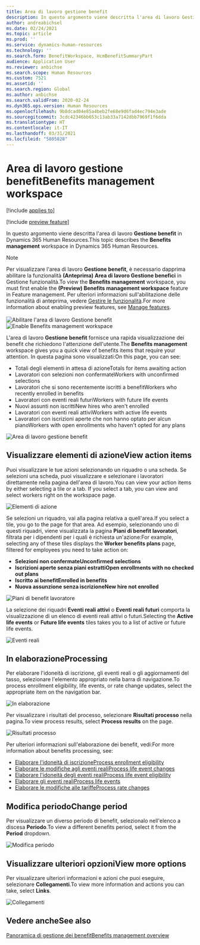 ```yaml
---
title: Area di lavoro gestione benefit
description: In questo argomento viene descritta l'area di lavoro Gestione benefit in Dynamics 365 Human Resources.
author: andreabichsel
ms.date: 02/24/2021
ms.topic: article
ms.prod: ''
ms.service: dynamics-human-resources
ms.technology: ''
ms.search.form: BenefitWorkspace, HcmBenefitSummaryPart
audience: Application User
ms.reviewer: anbichse
ms.search.scope: Human Resources
ms.custom: 7521
ms.assetid: ''
ms.search.region: Global
ms.author: anbichse
ms.search.validFrom: 2020-02-24
ms.dyn365.ops.version: Human Resources
ms.openlocfilehash: 9b8dcad04e85a4beb2fe68e9d6fad4ec794e3ade
ms.sourcegitcommit: 3cdc42346bb653c13ab33a7142dbb7969f1f6dda
ms.translationtype: HT
ms.contentlocale: it-IT
ms.lasthandoff: 03/31/2021
ms.locfileid: "5805828"
---
```

# <a name="benefits-management-workspace"></a><span data-ttu-id="889d2-103">Area di lavoro gestione benefit</span><span class="sxs-lookup"><span data-stu-id="889d2-103">Benefits management workspace</span></span>

[!include [applies to](../includes/applies-to-hr.md)]

[!include [preview feature](./includes/preview-feature.md)]

<span data-ttu-id="889d2-104">In questo argomento viene descritta l'area di lavoro **Gestione benefit** in Dynamics 365 Human Resources.</span><span class="sxs-lookup"><span data-stu-id="889d2-104">This topic describes the **Benefits management** workspace in Dynamics 365 Human Resources.</span></span>

> [!NOTE]
> <span data-ttu-id="889d2-105">Per visualizzare l'area di lavoro **Gestione benefit**, è necessario dapprima abilitare la funzionalità **(Anteprima) Area di lavoro Gestione benefici** in Gestione funzionalità.</span><span class="sxs-lookup"><span data-stu-id="889d2-105">To view the **Benefits management** workspace, you must first enable the **(Preview) Benefits management workspace** feature in Feature management.</span></span> <span data-ttu-id="889d2-106">Per ulteriori informazioni sull'abilitazione delle funzionalità di anteprima, vedere [Gestire le funzionalità](../hr-admin-manage-features.md).</span><span class="sxs-lookup"><span data-stu-id="889d2-106">For more information about enabling preview features, see [Manage features](../hr-admin-manage-features.md).</span></span><br><br><span data-ttu-id="889d2-107">![Abilitare l'area di lavoro Gestione benefit](./media/hr-benefits-management-workspace-enable.png)</span><span class="sxs-lookup"><span data-stu-id="889d2-107">![Enable Benefits management workspace](./media/hr-benefits-management-workspace-enable.png)</span></span>

<span data-ttu-id="889d2-108">L'area di lavoro **Gestione benefit** fornisce una rapida visualizzazione dei benefit che richiedono l'attenzione dell'utente.</span><span class="sxs-lookup"><span data-stu-id="889d2-108">The **Benefits management** workspace gives you a quick view of benefits items that require your attention.</span></span> <span data-ttu-id="889d2-109">In questa pagina sono visualizzati:</span><span class="sxs-lookup"><span data-stu-id="889d2-109">On this page, you can see:</span></span>

- <span data-ttu-id="889d2-110">Totali degli elementi in attesa di azione</span><span class="sxs-lookup"><span data-stu-id="889d2-110">Totals for items awaiting action</span></span>
- <span data-ttu-id="889d2-111">Lavoratori con selezioni non confermate</span><span class="sxs-lookup"><span data-stu-id="889d2-111">Workers with unconfirmed selections</span></span>
- <span data-ttu-id="889d2-112">Lavoratori che si sono recentemente iscritti a benefit</span><span class="sxs-lookup"><span data-stu-id="889d2-112">Workers who recently enrolled in benefits</span></span>
- <span data-ttu-id="889d2-113">Lavoratori con eventi reali futuri</span><span class="sxs-lookup"><span data-stu-id="889d2-113">Workers with future life events</span></span>
- <span data-ttu-id="889d2-114">Nuovi assunti non iscritti</span><span class="sxs-lookup"><span data-stu-id="889d2-114">New hires who aren't enrolled</span></span>
- <span data-ttu-id="889d2-115">Lavoratori con eventi reali attivi</span><span class="sxs-lookup"><span data-stu-id="889d2-115">Workers with active life events</span></span>
- <span data-ttu-id="889d2-116">Lavoratori con iscrizioni aperte che non hanno optato per alcun piano</span><span class="sxs-lookup"><span data-stu-id="889d2-116">Workers with open enrollments who haven't opted for any plans</span></span>

![Area di lavoro gestione benefit](./media/hr-benefits-management-workspace.png)

## <a name="view-action-items"></a><span data-ttu-id="889d2-118">Visualizzare elementi di azione</span><span class="sxs-lookup"><span data-stu-id="889d2-118">View action items</span></span>

<span data-ttu-id="889d2-119">Puoi visualizzare le tue azioni selezionando un riquadro o una scheda. Se selezioni una scheda, puoi visualizzare e selezionare i lavoratori direttamente nella pagina dell'area di lavoro.</span><span class="sxs-lookup"><span data-stu-id="889d2-119">You can view your action items by either selecting a tile or a tab. If you select a tab, you can view and select workers right on the workspace page.</span></span>

![Elementi di azione](./media/hr-benefits-management-workspace-action-items.png)

<span data-ttu-id="889d2-121">Se selezioni un riquadro, vai alla pagina relativa a quell'area.</span><span class="sxs-lookup"><span data-stu-id="889d2-121">If you select a tile, you go to the page for that area.</span></span> <span data-ttu-id="889d2-122">Ad esempio, selezionando uno di questi riquadri, viene visualizzata la pagina **Piani di benefit lavoratori**, filtrata per i dipendenti per i quali è richiesta un'azione:</span><span class="sxs-lookup"><span data-stu-id="889d2-122">For example, selecting any of these tiles displays the **Worker benefits plans** page, filtered for employees you need to take action on:</span></span>

- <span data-ttu-id="889d2-123">**Selezioni non confermate**</span><span class="sxs-lookup"><span data-stu-id="889d2-123">**Unconfirmed selections**</span></span>
- <span data-ttu-id="889d2-124">**Iscrizioni aperte senza piani estratti**</span><span class="sxs-lookup"><span data-stu-id="889d2-124">**Open enrollments with no checked out plans**</span></span>
- <span data-ttu-id="889d2-125">**Iscritto ai benefit**</span><span class="sxs-lookup"><span data-stu-id="889d2-125">**Enrolled in benefits**</span></span>
- <span data-ttu-id="889d2-126">**Nuova assunzione senza iscrizione**</span><span class="sxs-lookup"><span data-stu-id="889d2-126">**New hire not enrolled**</span></span>

![Piani di benefit lavoratore](./media/hr-benefits-management-workspace-plans.png)

<span data-ttu-id="889d2-128">La selezione dei riquadri **Eventi reali attivi** o **Eventi reali futuri** comporta la visualizzazione di un elenco di eventi reali attivi o futuri.</span><span class="sxs-lookup"><span data-stu-id="889d2-128">Selecting the **Active life events** or **Future life events** tiles takes you to a list of active or future life events.</span></span>

![Eventi reali](./media/hr-benefits-management-workspace-life-events.png)

## <a name="processing"></a><span data-ttu-id="889d2-130">In elaborazione</span><span class="sxs-lookup"><span data-stu-id="889d2-130">Processing</span></span>

<span data-ttu-id="889d2-131">Per elaborare l'idoneità di iscrizione, gli eventi reali o gli aggiornamenti del tasso, selezionare l'elemento appropriato nella barra di navigazione.</span><span class="sxs-lookup"><span data-stu-id="889d2-131">To process enrollment eligibility, life events, or rate change updates, select the appropriate item on the navigation bar.</span></span>

![In elaborazione](./media/hr-benefits-management-workspace-processing.png)

<span data-ttu-id="889d2-133">Per visualizzare i risultati del processo, selezionare **Risultati processo** nella pagina.</span><span class="sxs-lookup"><span data-stu-id="889d2-133">To view process results, select **Process results** on the page.</span></span>

![Risultati processo](./media/hr-benefits-management-workspace-process-results.png)

<span data-ttu-id="889d2-135">Per ulteriori informazioni sull'elaborazione dei benefit, vedi:</span><span class="sxs-lookup"><span data-stu-id="889d2-135">For more information about benefits processing, see:</span></span>

- [<span data-ttu-id="889d2-136">Elaborare l'idoneità di iscrizione</span><span class="sxs-lookup"><span data-stu-id="889d2-136">Process enrollment eligibility</span></span>](hr-benefits-process-enrollment-eligibility.md)
- [<span data-ttu-id="889d2-137">Elaborare le modifiche agli eventi reali</span><span class="sxs-lookup"><span data-stu-id="889d2-137">Process life event changes</span></span>](hr-benefits-process-life-event-changes.md)
- [<span data-ttu-id="889d2-138">Elaborare l'idoneità degli eventi reali</span><span class="sxs-lookup"><span data-stu-id="889d2-138">Process life event eligibility</span></span>](hr-benefits-process-life-event-eligibility.md)
- [<span data-ttu-id="889d2-139">Elaborare gli eventi reali</span><span class="sxs-lookup"><span data-stu-id="889d2-139">Process life events</span></span>](hr-benefits-process-life-events.md)
- [<span data-ttu-id="889d2-140">Elaborare le modifiche alle tariffe</span><span class="sxs-lookup"><span data-stu-id="889d2-140">Process rate changes</span></span>](hr-benefits-process-rate-changes.md)

## <a name="change-period"></a><span data-ttu-id="889d2-141">Modifica periodo</span><span class="sxs-lookup"><span data-stu-id="889d2-141">Change period</span></span>

<span data-ttu-id="889d2-142">Per visualizzare un diverso periodo di benefit, selezionalo nell'elenco a discesa **Periodo**.</span><span class="sxs-lookup"><span data-stu-id="889d2-142">To view a different benefits period, select it from the **Period** dropdown.</span></span>

![Modifica periodo](./media/hr-benefits-management-workspace-period.png)

## <a name="view-more-options"></a><span data-ttu-id="889d2-144">Visualizzare ulteriori opzioni</span><span class="sxs-lookup"><span data-stu-id="889d2-144">View more options</span></span>

<span data-ttu-id="889d2-145">Per visualizzare ulteriori informazioni e azioni che puoi eseguire, selezionare **Collegamenti**.</span><span class="sxs-lookup"><span data-stu-id="889d2-145">To view more information and actions you can take, select **Links**.</span></span>

![Collegamenti](./media/hr-benefits-management-workspace-links.png)

## <a name="see-also"></a><span data-ttu-id="889d2-147">Vedere anche</span><span class="sxs-lookup"><span data-stu-id="889d2-147">See also</span></span>

[<span data-ttu-id="889d2-148">Panoramica di gestione dei benefit</span><span class="sxs-lookup"><span data-stu-id="889d2-148">Benefits management overview</span></span>](hr-benefits-management-overview.md)